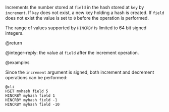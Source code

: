 Increments the number stored at `field` in the hash stored at `key` by
`increment`. If `key` does not exist, a new key holding a hash is created. If
`field` does not exist the value is set to `0` before the operation is
performed.

The range of values supported by `HINCRBY` is limited to 64 bit signed integers.

@return

@integer-reply: the value at `field` after the increment operation.

@examples

Since the `increment` argument is signed, both increment and decrement
operations can be performed:

    @cli
    HSET myhash field 5
    HINCRBY myhash field 1
    HINCRBY myhash field -1
    HINCRBY myhash field -10

